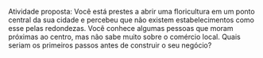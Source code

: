 Atividade proposta: Você está prestes a abrir uma floricultura em um ponto central da sua cidade e percebeu que não existem estabelecimentos como esse pelas redondezas. Você conhece algumas pessoas que moram próximas ao centro, mas não sabe muito sobre o comércio local. Quais seriam os primeiros passos antes de construir o seu negócio?